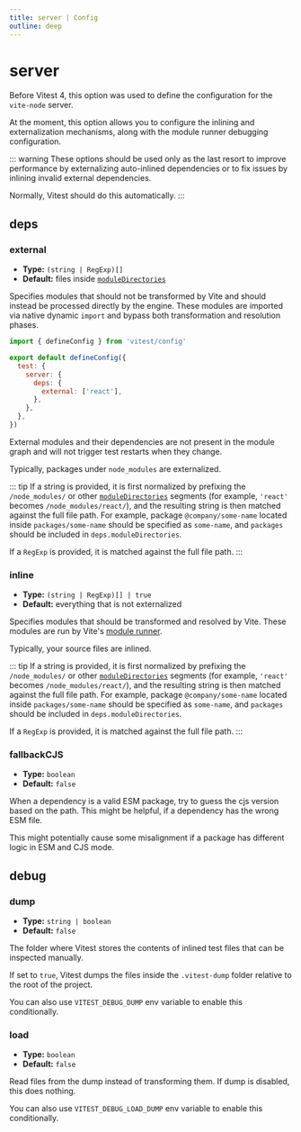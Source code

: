 ```yaml
---
title: server | Config
outline: deep
---
```


# server <Deprecated />

Before Vitest 4, this option was used to define the configuration for the `vite-node` server.

At the moment, this option allows you to configure the inlining and externalization mechanisms, along with the module runner debugging configuration.

::: warning
These options should be used only as the last resort to improve performance by externalizing auto-inlined dependencies or to fix issues by inlining invalid external dependencies.

Normally, Vitest should do this automatically.
:::

## deps

### external

- **Type:** `(string | RegExp)[]`
- **Default:** files inside [`moduleDirectories`](/config/deps#moduledirectories)

Specifies modules that should not be transformed by Vite and should instead be processed directly by the engine. These modules are imported via native dynamic `import` and bypass both transformation and resolution phases.

```js [vitest.config.js]
import { defineConfig } from 'vitest/config'

export default defineConfig({
  test: {
    server: {
      deps: {
        external: ['react'],
      },
    },
  },
})
```

External modules and their dependencies are not present in the module graph and will not trigger test restarts when they change.

Typically, packages under `node_modules` are externalized.

::: tip
If a string is provided, it is first normalized by prefixing the `/node_modules/` or other [`moduleDirectories`](/config/deps#moduledirectories) segments (for example, `'react'` becomes `/node_modules/react/`), and the resulting string is then matched against the full file path. For example, package `@company/some-name` located inside `packages/some-name` should be specified as `some-name`, and `packages` should be included in `deps.moduleDirectories`.

If a `RegExp` is provided, it is matched against the full file path.
:::

### inline

- **Type:** `(string | RegExp)[] | true`
- **Default:** everything that is not externalized

Specifies modules that should be transformed and resolved by Vite. These modules are run by Vite's [module runner](https://vite.dev/guide/api-environment-runtimes#modulerunner).

Typically, your source files are inlined.

::: tip
If a string is provided, it is first normalized by prefixing the `/node_modules/` or other [`moduleDirectories`](/config/deps#moduledirectories) segments (for example, `'react'` becomes `/node_modules/react/`), and the resulting string is then matched against the full file path. For example, package `@company/some-name` located inside `packages/some-name` should be specified as `some-name`, and `packages` should be included in `deps.moduleDirectories`.

If a `RegExp` is provided, it is matched against the full file path.
:::

### fallbackCJS

- **Type:** `boolean`
- **Default:** `false`

When a dependency is a valid ESM package, try to guess the cjs version based on the path. This might be helpful, if a dependency has the wrong ESM file.

This might potentially cause some misalignment if a package has different logic in ESM and CJS mode.

## debug

### dump

- **Type:** `string | boolean`
- **Default:** `false`

The folder where Vitest stores the contents of inlined test files that can be inspected manually.

If set to `true`, Vitest dumps the files inside the `.vitest-dump` folder relative to the root of the project.

You can also use `VITEST_DEBUG_DUMP` env variable to enable this conditionally.

### load

- **Type:** `boolean`
- **Default:** `false`

Read files from the dump instead of transforming them. If dump is disabled, this does nothing.

You can also use `VITEST_DEBUG_LOAD_DUMP` env variable to enable this conditionally.
